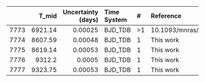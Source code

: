 |      |   T_mid |   Uncertainty (days) | Time System   | #   | Reference             |
|-----:|--------:|---------------------:|:--------------|:----|:----------------------|
| 7773 | 6921.14 |              0.00025 | BJD_TDB       | >1  | 10.1093/mnras/stw3005 |
| 7774 | 8607.59 |              0.00048 | BJD_TDB       | 1   | This work             |
| 7775 | 8619.14 |              0.00053 | BJD_TDB       | 1   | This work             |
| 7776 | 9312.2  |              0.0005  | BJD_TDB       | 1   | This work             |
| 7777 | 9323.75 |              0.00053 | BJD_TDB       | 1   | This work             |
